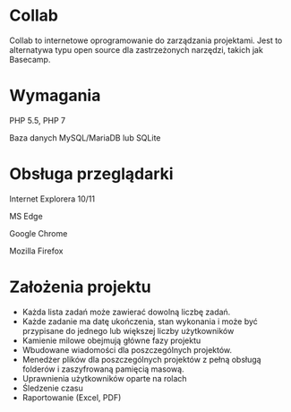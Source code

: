 # Collab

Collab to internetowe oprogramowanie do zarządzania projektami. Jest to alternatywa typu open source dla zastrzeżonych narzędzi, takich jak Basecamp.

# Wymagania

PHP 5.5, PHP 7

Baza danych MySQL/MariaDB lub SQLite

# Obsługa przeglądarki

Internet Explorera 10/11

MS Edge

Google Chrome

Mozilla Firefox


# Założenia projektu

- Każda lista zadań może zawierać dowolną liczbę zadań.
- Każde zadanie ma datę ukończenia, stan wykonania i może być przypisane do jednego lub większej liczby użytkowników
- Kamienie milowe obejmują główne fazy projektu
- Wbudowane wiadomości dla poszczególnych projektów.
- Menedżer plików dla poszczególnych projektów z pełną obsługą folderów i zaszyfrowaną pamięcią masową.
- Uprawnienia użytkowników oparte na rolach
- Śledzenie czasu
- Raportowanie (Excel, PDF)

